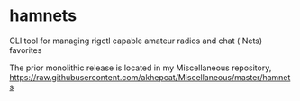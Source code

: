 # hamnets
CLI tool for managing rigctl capable amateur radios and chat ('Nets)  favorites

The prior monolithic release is located in my Miscellaneous repository,
 https://raw.githubusercontent.com/akhepcat/Miscellaneous/master/hamnets

